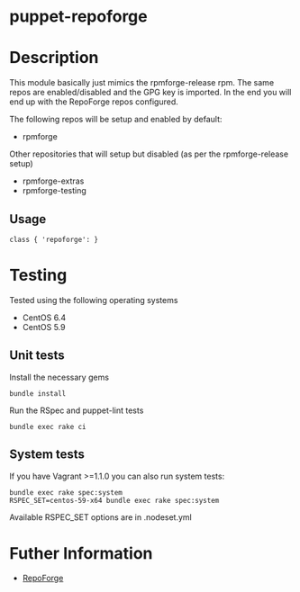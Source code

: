 # puppet-repoforge

# Description
This module basically just mimics the rpmforge-release rpm. The same repos are
enabled/disabled and the GPG key is imported.  In the end you will end up with
the RepoForge repos configured.

The following repos will be setup and enabled by default:

  * rpmforge

Other repositories that will setup but disabled (as per the rpmforge-release setup)

  * rpmforge-extras
  * rpmforge-testing

## Usage

    class { 'repoforge': }

# Testing

Tested using the following operating systems

* CentOS 6.4
* CentOS 5.9

## Unit tests

Install the necessary gems

    bundle install

Run the RSpec and puppet-lint tests

    bundle exec rake ci
    
## System tests

If you have Vagrant >=1.1.0 you can also run system tests:

    bundle exec rake spec:system
    RSPEC_SET=centos-59-x64 bundle exec rake spec:system

Available RSPEC_SET options are in .nodeset.yml


# Futher Information

* [RepoForge](http://repoforge.org/)
